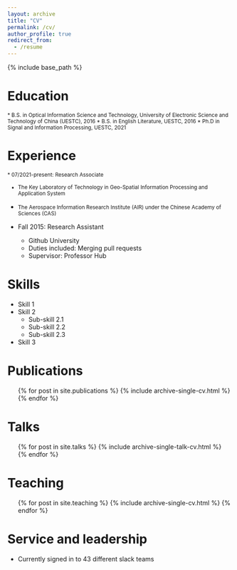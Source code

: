 ```yaml
---
layout: archive
title: "CV"
permalink: /cv/
author_profile: true
redirect_from:
  - /resume
---
```


{% include base_path %}

Education
======
<small>* B.S. in Optical Information Science and Technology, University of Electronic Science and Technology of China (UESTC), 2016 </small>
<small>* B.S. in English Literature, UESTC, 2016 </small>
<small>* Ph.D in Signal and Information Processing, UESTC, 2021 </small>

Experience
======
<small>* 07/2021-present: Research Associate
  * The Key Laboratory of Technology in Geo-Spatial Information Processing and Application System
  * The Aerospace Information Research Institute (AIR) under the Chinese Academy of Sciences (CAS) </small>

* Fall 2015: Research Assistant
  * Github University
  * Duties included: Merging pull requests
  * Supervisor: Professor Hub
  
Skills
======
* Skill 1
* Skill 2
  * Sub-skill 2.1
  * Sub-skill 2.2
  * Sub-skill 2.3
* Skill 3

Publications
======
  <ul>{% for post in site.publications %}
    {% include archive-single-cv.html %}
  {% endfor %}</ul>
  
Talks
======
  <ul>{% for post in site.talks %}
    {% include archive-single-talk-cv.html %}
  {% endfor %}</ul>
  
Teaching
======
  <ul>{% for post in site.teaching %}
    {% include archive-single-cv.html %}
  {% endfor %}</ul>
  
Service and leadership
======
* Currently signed in to 43 different slack teams
